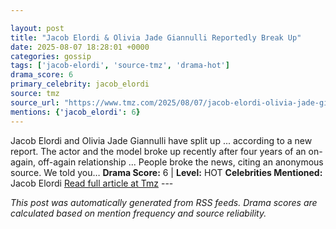 ```yaml
---

layout: post
title: "Jacob Elordi & Olivia Jade Giannulli Reportedly Break Up"
date: 2025-08-07 18:28:01 +0000
categories: gossip
tags: ['jacob-elordi', 'source-tmz', 'drama-hot']
drama_score: 6
primary_celebrity: jacob_elordi
source: tmz
source_url: "https://www.tmz.com/2025/08/07/jacob-elordi-olivia-jade-giannulli-break-up/"
mentions: {'jacob_elordi': 6}
---
```


Jacob Elordi and Olivia Jade Giannulli have split up ... according to a new report. The actor and the model broke up recently after four years of an on-again, off-again relationship ... People broke the news, citing an anonymous source. We told you… **Drama Score:** 6 | **Level:** HOT **Celebrities Mentioned:** Jacob Elordi [Read full article at Tmz](https://www.tmz.com/2025/08/07/jacob-elordi-olivia-jade-giannulli-break-up/) --- 

*This post was automatically generated from RSS feeds. Drama scores are calculated based on mention frequency and source reliability.*